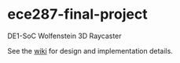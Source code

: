 # ece287-final-project
DE1-SoC Wolfenstein 3D Raycaster

See the [wiki]([./wiki](https://github.com/CalebMostyn/wolfenstein-fpga/wiki)) for design and implementation details.
